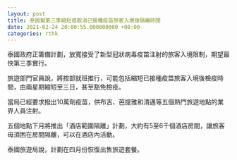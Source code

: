 ```yaml
---
layout: post
title: 泰國擬第三季縮短或取消已接種疫苗旅客入境後隔離時間
date: 2021-02-24 20:00:55.000000000 +08:00
categories: rthk
---
```


泰國政府正籌備計劃，放寬接受了新型冠狀病毒疫苗注射的旅客入境限制，期望最快第三季實行。

旅遊部門官員說，將按部就班推行，可能包括縮短已接種疫苗旅客入境後檢疫時間，由兩星期縮短至三日，甚至豁免檢疫。

當局已經要求撥出10萬劑疫苗，供布吉、芭提雅和清邁等五個熱門旅遊地點的業界人員注射。

五個地點下月將推出「酒店範圍隔離」計劃，大約有5至6千個酒店房間，讓旅客毋須困在房間隔離，可以在酒店內活動。

泰國旅遊局說，計劃在四月份恢復出售旅遊套餐。
